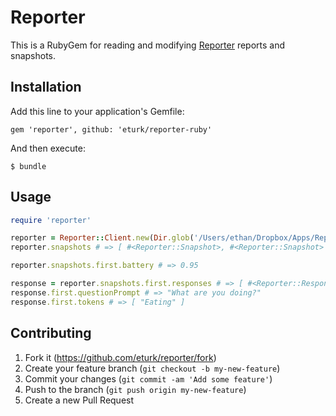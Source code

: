 # Reporter

This is a RubyGem for reading and modifying [Reporter](http://www.reporter-app.com/) reports and snapshots.

## Installation

Add this line to your application's Gemfile:

    gem 'reporter', github: 'eturk/reporter-ruby'

And then execute:

    $ bundle

## Usage

```ruby
require 'reporter'

reporter = Reporter::Client.new(Dir.glob('/Users/ethan/Dropbox/Apps/Reporter-App/*-export.json'))
reporter.snapshots # => [ #<Reporter::Snapshot>, #<Reporter::Snapshot> ]

reporter.snapshots.first.battery # => 0.95

response = reporter.snapshots.first.responses # => [ #<Reporter::Response>, #<Reporter::Response> ]
response.first.questionPrompt # => "What are you doing?"
response.first.tokens # => [ "Eating" ]
```

## Contributing

1. Fork it (https://github.com/eturk/reporter/fork)
2. Create your feature branch (`git checkout -b my-new-feature`)
3. Commit your changes (`git commit -am 'Add some feature'`)
4. Push to the branch (`git push origin my-new-feature`)
5. Create a new Pull Request
